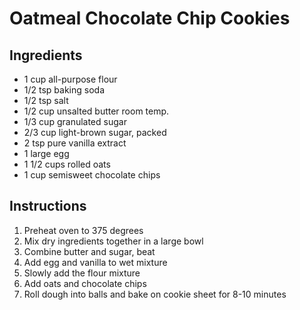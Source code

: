 # Oatmeal Chocolate Chip Cookies

## Ingredients

* 1 cup all-purpose flour
* 1/2 tsp baking soda
* 1/2 tsp salt
* 1/2 cup unsalted butter room temp.
* 1/3 cup granulated sugar
* 2/3 cup light-brown sugar, packed
* 2 tsp pure vanilla extract
* 1 large egg
* 1 1/2 cups rolled oats
* 1 cup semisweet chocolate chips

## Instructions

1. Preheat oven to 375 degrees 
2. Mix dry ingredients together in a large bowl
3. Combine butter and sugar, beat
4. Add egg and vanilla to wet mixture
5. Slowly add the flour mixture
6. Add oats and chocolate chips
7. Roll dough into balls and bake on cookie sheet for 8-10 minutes

